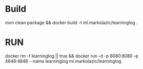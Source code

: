 # Build
mvn clean package && docker build -t ml.markolazic/learninglog .

# RUN

docker rm -f learninglog || true && docker run -d -p 8080:8080 -p 4848:4848 --name learninglog ml.markolazic/learninglog 